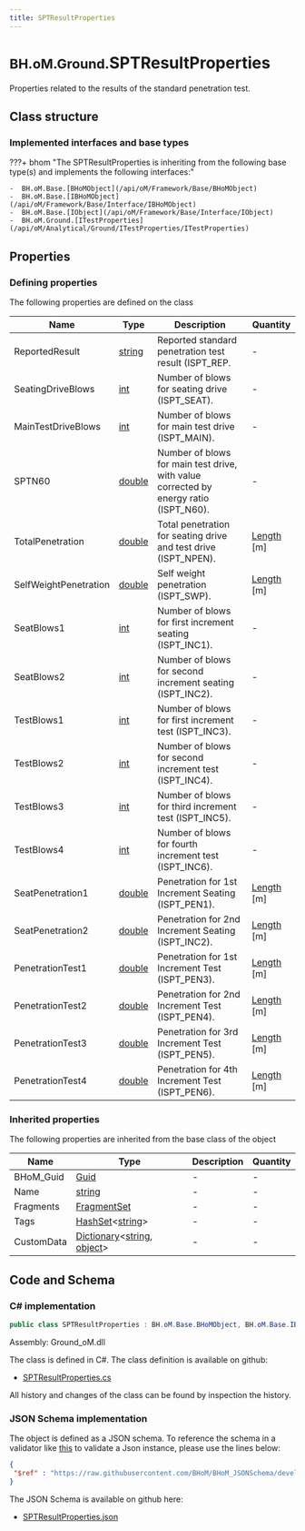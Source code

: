 ```yaml
---
title: SPTResultProperties
---
```


# <small>BH.oM.Ground.</small>**SPTResultProperties**

Properties related to the results of the standard penetration test.

## Class structure

### Implemented interfaces and base types

???+ bhom "The SPTResultProperties is inheriting from the following base type(s) and implements the following interfaces:"

    -  BH.oM.Base.[BHoMObject](/api/oM/Framework/Base/BHoMObject)
    -  BH.oM.Base.[IBHoMObject](/api/oM/Framework/Base/Interface/IBHoMObject)
    -  BH.oM.Base.[IObject](/api/oM/Framework/Base/Interface/IObject)
    -  BH.oM.Ground.[ITestProperties](/api/oM/Analytical/Ground/ITestProperties/ITestProperties)


## Properties



### Defining properties

The following properties are defined on the class

| Name             | Type             | Description      | Quantity         |
|------------------|------------------|------------------|------------------|
| ReportedResult | [string](https://learn.microsoft.com/en-us/dotnet/api/System.String?view=netstandard-2.0) | Reported standard penetration test result (ISPT_REP. | - |
| SeatingDriveBlows | [int](https://learn.microsoft.com/en-us/dotnet/api/System.Int32?view=netstandard-2.0) | Number of blows for seating drive (ISPT_SEAT). | - |
| MainTestDriveBlows | [int](https://learn.microsoft.com/en-us/dotnet/api/System.Int32?view=netstandard-2.0) | Number of blows for main test drive (ISPT_MAIN). | - |
| SPTN60 | [double](https://learn.microsoft.com/en-us/dotnet/api/System.Double?view=netstandard-2.0) | Number of blows for main test drive, with value corrected by energy ratio (ISPT_N60). | - |
| TotalPenetration | [double](https://learn.microsoft.com/en-us/dotnet/api/System.Double?view=netstandard-2.0) | Total penetration for seating drive and test drive (ISPT_NPEN). | [Length](/api/oM/Dimensional/Quantities/Attributes/Length) [m] |
| SelfWeightPenetration | [double](https://learn.microsoft.com/en-us/dotnet/api/System.Double?view=netstandard-2.0) | Self weight penetration (ISPT_SWP). | [Length](/api/oM/Dimensional/Quantities/Attributes/Length) [m] |
| SeatBlows1 | [int](https://learn.microsoft.com/en-us/dotnet/api/System.Int32?view=netstandard-2.0) | Number of blows for first increment seating (ISPT_INC1). | - |
| SeatBlows2 | [int](https://learn.microsoft.com/en-us/dotnet/api/System.Int32?view=netstandard-2.0) | Number of blows for second increment seating (ISPT_INC2). | - |
| TestBlows1 | [int](https://learn.microsoft.com/en-us/dotnet/api/System.Int32?view=netstandard-2.0) | Number of blows for first increment test (ISPT_INC3). | - |
| TestBlows2 | [int](https://learn.microsoft.com/en-us/dotnet/api/System.Int32?view=netstandard-2.0) | Number of blows for second increment test (ISPT_INC4). | - |
| TestBlows3 | [int](https://learn.microsoft.com/en-us/dotnet/api/System.Int32?view=netstandard-2.0) | Number of blows for third increment test (ISPT_INC5). | - |
| TestBlows4 | [int](https://learn.microsoft.com/en-us/dotnet/api/System.Int32?view=netstandard-2.0) | Number of blows for fourth increment test (ISPT_INC6). | - |
| SeatPenetration1 | [double](https://learn.microsoft.com/en-us/dotnet/api/System.Double?view=netstandard-2.0) | Penetration for 1st Increment Seating (ISPT_PEN1). | [Length](/api/oM/Dimensional/Quantities/Attributes/Length) [m] |
| SeatPenetration2 | [double](https://learn.microsoft.com/en-us/dotnet/api/System.Double?view=netstandard-2.0) | Penetration for 2nd Increment Seating (ISPT_INC2). | [Length](/api/oM/Dimensional/Quantities/Attributes/Length) [m] |
| PenetrationTest1 | [double](https://learn.microsoft.com/en-us/dotnet/api/System.Double?view=netstandard-2.0) | Penetration for 1st Increment Test (ISPT_PEN3). | [Length](/api/oM/Dimensional/Quantities/Attributes/Length) [m] |
| PenetrationTest2 | [double](https://learn.microsoft.com/en-us/dotnet/api/System.Double?view=netstandard-2.0) | Penetration for 2nd Increment Test (ISPT_PEN4). | [Length](/api/oM/Dimensional/Quantities/Attributes/Length) [m] |
| PenetrationTest3 | [double](https://learn.microsoft.com/en-us/dotnet/api/System.Double?view=netstandard-2.0) | Penetration for 3rd Increment Test (ISPT_PEN5). | [Length](/api/oM/Dimensional/Quantities/Attributes/Length) [m] |
| PenetrationTest4 | [double](https://learn.microsoft.com/en-us/dotnet/api/System.Double?view=netstandard-2.0) | Penetration for 4th Increment Test (ISPT_PEN6). | [Length](/api/oM/Dimensional/Quantities/Attributes/Length) [m] |


### Inherited properties
The following properties are inherited from the base class of the object

| Name             | Type             | Description      | Quantity         |
|------------------|------------------|------------------|------------------|
| BHoM_Guid | [Guid](https://learn.microsoft.com/en-us/dotnet/api/System.Guid?view=netstandard-2.0) | - | - |
| Name | [string](https://learn.microsoft.com/en-us/dotnet/api/System.String?view=netstandard-2.0) | - | - |
| Fragments | [FragmentSet](/api/oM/Framework/Base/FragmentSet) | - | - |
| Tags | [HashSet](https://learn.microsoft.com/en-us/dotnet/api/System.Collections.Generic.HashSet-1?view=netstandard-2.0)&lt;[string](https://learn.microsoft.com/en-us/dotnet/api/System.String?view=netstandard-2.0)&gt; | - | - |
| CustomData | [Dictionary](https://learn.microsoft.com/en-us/dotnet/api/System.Collections.Generic.Dictionary-2?view=netstandard-2.0)&lt;[string](https://learn.microsoft.com/en-us/dotnet/api/System.String?view=netstandard-2.0), [object](https://learn.microsoft.com/en-us/dotnet/api/System.Object?view=netstandard-2.0)&gt; | - | - |


## Code and Schema

### C# implementation

``` C# title="C#"
public class SPTResultProperties : BH.oM.Base.BHoMObject, BH.oM.Base.IBHoMObject, BH.oM.Base.IObject, BH.oM.Ground.ITestProperties
```

Assembly: Ground_oM.dll

The class is defined in C#. The class definition is available on github:

- [SPTResultProperties.cs](https://github.com/BHoM/BHoM/blob/develop/Ground_oM/ITestProperties\SPTResultProperties.cs)

All history and changes of the class can be found by inspection the history.
### JSON Schema implementation

The object is defined as a JSON schema. To reference the schema in a validator like [this](https://www.jsonschemavalidator.net/) to validate a Json instance, please use the lines below:

``` json title="JSON Schema"
{
 "$ref" : "https://raw.githubusercontent.com/BHoM/BHoM_JSONSchema/develop/Ground_oM/SPTResultProperties.json"
}
```

The JSON Schema is available on github here:

- [SPTResultProperties.json](https://github.com/BHoM/BHoM_JSONSchema/blob/develop/Ground_oM/SPTResultProperties.json)
